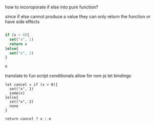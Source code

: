 

how to incoroporate if else into pure function? 

since if else cannot produce a value they can only return the function or have side effects




```js

if (x > 0){
  set("x", 1)
  return x
}else{
  set("x", 2)
}

e

```


translate to fun script conditionals allow for non-js let bindings


```funscript
let cancel = if (x > 0){
  set("x", 1)
  some(x)
}else{
  set("x", 2)
  none
}

return cancel ? x : e

```





